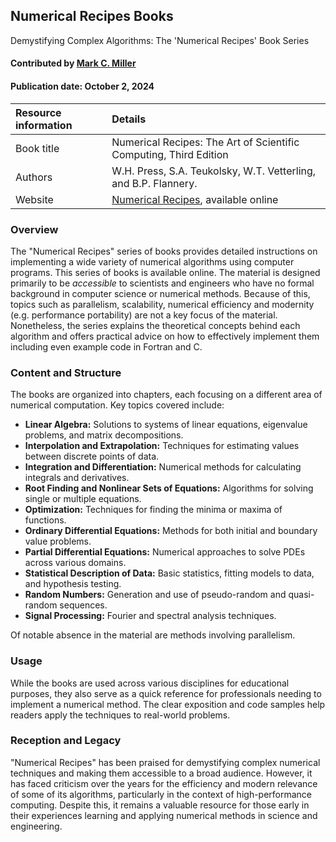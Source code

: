 ## Numerical Recipes Books

<!--- deck text start --->
Demystifying Complex Algorithms: The 'Numerical Recipes' Book Series
<!--- deck text end --->

#### Contributed by [Mark C. Miller](https://github.com/markcmiller86)
#### Publication date: October 2, 2024

Resource information | Details
:--- | :---
Book title | Numerical Recipes: The Art of Scientific Computing, Third Edition
Authors | W.H. Press, S.A. Teukolsky, W.T. Vetterling, and B.P. Flannery.
Website | [Numerical Recipes](http://numerical.recipes), available online

### Overview
The "Numerical Recipes" series of books provides detailed instructions on implementing a wide variety of numerical algorithms using computer programs.
This series of books is available online.
The material is designed primarily to be *accessible* to scientists and engineers who have no formal background in computer science or numerical methods.
Because of this, topics such as parallelism, scalability, numerical efficiency and modernity (e.g. performance portability) are not a key focus of the material.
Nonetheless, the series explains the theoretical concepts behind each algorithm and offers practical advice on how to effectively implement them including even example code in Fortran and C.

### Content and Structure
The books are organized into chapters, each focusing on a different area of numerical computation.
Key topics covered include:

- **Linear Algebra:** Solutions to systems of linear equations, eigenvalue problems, and matrix decompositions.
- **Interpolation and Extrapolation:** Techniques for estimating values between discrete points of data.
- **Integration and Differentiation:** Numerical methods for calculating integrals and derivatives.
- **Root Finding and Nonlinear Sets of Equations:** Algorithms for solving single or multiple equations.
- **Optimization:** Techniques for finding the minima or maxima of functions.
- **Ordinary Differential Equations:** Methods for both initial and boundary value problems.
- **Partial Differential Equations:** Numerical approaches to solve PDEs across various domains.
- **Statistical Description of Data:** Basic statistics, fitting models to data, and hypothesis testing.
- **Random Numbers:** Generation and use of pseudo-random and quasi-random sequences.
- **Signal Processing:** Fourier and spectral analysis techniques.

Of notable absence in the material are methods involving parallelism.

### Usage
While the books are used across various disciplines for educational purposes, they also serve as a quick reference for professionals needing to implement a numerical method.
The clear exposition and code samples help readers apply the techniques to real-world problems.

### Reception and Legacy
"Numerical Recipes" has been praised for demystifying complex numerical techniques and making them accessible to a broad audience.
However, it has faced criticism over the years for the efficiency and modern relevance of some of its algorithms, particularly in the context of high-performance computing.
Despite this, it remains a valuable resource for those early in their experiences learning and applying numerical methods in science and engineering.

<!---
Publish: yes
Pinned: no
Topics: online learning
--->
